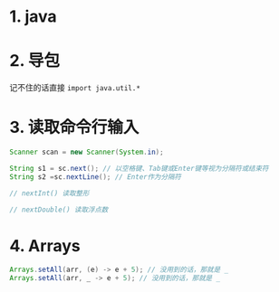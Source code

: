 # 1. java

# 2. 导包

记不住的话直接 `import java.util.*`

# 3. 读取命令行输入

```java
Scanner scan = new Scanner(System.in);

String s1 = sc.next(); // 以空格键、Tab键或Enter键等视为分隔符或结束符
String s2 =sc.nextLine(); // Enter作为分隔符

// nextInt() 读取整形

// nextDouble() 读取浮点数

```


# 4. Arrays

```java
Arrays.setAll(arr, (e) -> e + 5); // 没用到的话，那就是 _
Arrays.setAll(arr, _ -> e + 5); // 没用到的话，那就是 _
```
